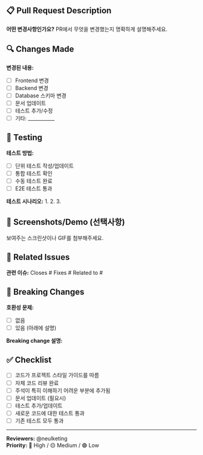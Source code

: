 ## 📋 Pull Request Description

**어떤 변경사항인가요?**
 PR에서 무엇을 변경했는지 명확하게 설명해주세요.

## 🔍 Changes Made
**변경된 내용:**
- [ ] Frontend 변경
- [ ] Backend 변경  
- [ ] Database 스키마 변경
- [ ] 문서 업데이트
- [ ] 테스트 추가/수정
- [ ] 기타: ___________

## 🧪 Testing
**테스트 방법:**
- [ ] 단위 테스트 작성/업데이트
- [ ] 통합 테스트 확인
- [ ] 수동 테스트 완료
- [ ] E2E 테스트 통과

**테스트 시나리오:**
1. 
2. 
3. 

## 📱 Screenshots/Demo (선택사항)
 보여주는 스크린샷이나 GIF를 첨부해주세요.

## 🔗 Related Issues
**관련 이슈:**
Closes #
Fixes #
Related to #

## 🚨 Breaking Changes
**호환성 문제:**
- [ ] 없음
- [ ] 있음 (아래에 설명)

**Breaking change 설명:**


## ✅ Checklist
- [ ] 코드가 프로젝트 스타일 가이드를 따름
- [ ] 자체 코드 리뷰 완료
- [ ] 주석이 특히 이해하기 어려운 부분에 추가됨
- [ ] 문서 업데이트 (필요시)
- [ ] 테스트 추가/업데이트
- [ ] 새로운 코드에 대한 테스트 통과
- [ ] 기존 테스트 모두 통과

---
**Reviewers:** @neulketing  
**Priority:** 🔴 High / 🟡 Medium / 🟢 Low
